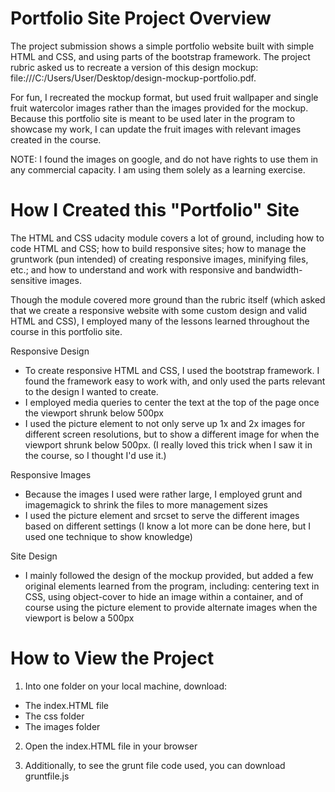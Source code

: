 # Portfolio Site Project Overview
The project submission shows a simple portfolio website built with simple HTML and CSS, and using parts of the bootstrap framework. The project rubric asked us to recreate a version of this design mockup: file:///C:/Users/User/Desktop/design-mockup-portfolio.pdf.

For fun, I recreated the mockup format, but used fruit wallpaper and single fruit watercolor images rather than the images provided for the mockup. Because this portfolio site is meant to be used later in the program to showcase my work, I can update the fruit images with relevant images created in the course. 

NOTE: I found the images on google, and do not have rights to use them in any commercial capacity. I am using them solely as a learning exercise.

# How I Created this "Portfolio" Site
The HTML and CSS udacity module covers a lot of ground, including how to code HTML and CSS; how to build responsive sites; how to manage the gruntwork (pun intended) of creating responsive images, minifying files, etc.; and how to understand and work with responsive and bandwidth-sensitive images. 

Though the module covered more ground than the rubric itself (which asked that we create a responsive website with some custom design and valid HTML and CSS), I employed many of the lessons learned throughout the course in this portfolio site. 

Responsive Design
* To create responsive HTML and CSS, I used the bootstrap framework. I found the framework easy to work with, and only used the parts relevant to the design I wanted to create. 
* I employed media queries to center the text at the top of the page once the viewport shrunk below 500px
* I used the picture element to not only serve up 1x and 2x images for different screen resolutions, but to show a different image for when the viewport shrunk below 500px. (I really loved this trick when I saw it in the course, so I thought I'd use it.)

Responsive Images
* Because the images I used were rather large, I employed grunt and imagemagick to shrink the files to more management sizes
* I used the picture element and srcset to serve the different images based on different settings (I know a lot more can be done here, but I used one technique to show knowledge)

Site Design
* I mainly followed the design of the mockup provided, but added a few original elements learned from the program, including: centering text in CSS, using object-cover to hide an image within a container, and of course using the picture element to provide alternate images when the viewport is below a 500px

# How to View the Project
1) Into one folder on your local machine, download:
* The index.HTML file
* The css folder
* The images folder

2) Open the index.HTML file in your browser

3) Additionally, to see the grunt file code used, you can download gruntfile.js 
